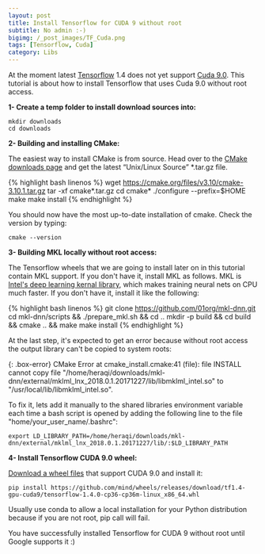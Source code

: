 ```yaml
---
layout: post
title: Install Tensorflow for CUDA 9 without root
subtitle: No admin :-)
bigimg: /_post_images/TF_Cuda.png
tags: [Tensorflow, Cuda]
category: Libs
---
```


At the moment latest [Tensorflow](https://www.tensorflow.org) 1.4 does not yet support [Cuda 9.0](https://developer.nvidia.com/cuda-toolkit/whatsnew). This tutorial is about how to install Tensorflow that uses Cuda 9.0 without root access.

**1- Create a temp folder to install download sources into:**

~~~
mkdir downloads
cd downloads
~~~

**2- Building and installing CMake:**

The easiest way to install CMake is from source. Head over to the [CMake downloads page](http://www.cmake.org/download) and get the latest “Unix/Linux Source” *.tar.gz file.

{% highlight bash linenos %}
wget https://cmake.org/files/v3.10/cmake-3.10.1.tar.gz
tar -xf cmake*.tar.gz
cd cmake*
./configure --prefix=$HOME
make
make install
{% endhighlight %}

You should now have the most up-to-date installation of cmake. Check the version by typing:

~~~
cmake --version
~~~

**3- Building MKL locally without root access:**

The Tensorflow wheels that we are going to install later on in this tutorial contain MKL support. If you don't have it, install MKL as follows. MKL is [Intel's deep learning kernal library](https://github.com/01org/mkl-dnn), which makes training neural nets on CPU much faster. If you don't have it, install it like the following:

{% highlight bash linenos %}
git clone https://github.com/01org/mkl-dnn.git
cd mkl-dnn/scripts && ./prepare_mkl.sh && cd ..
mkdir -p build && cd build && cmake .. && make
make install
{% endhighlight %}

At the last step, it's expected to get an error because without root access the output library can't be copied to system roots:

{: .box-error}
CMake Error at cmake_install.cmake:41 (file):
file INSTALL cannot copy file
"/home/heraqi/downloads/mkl-dnn/external/mklml_lnx_2018.0.1.20171227/lib/libmklml_intel.so"
to "/usr/local/lib/libmklml_intel.so".

To fix it, lets add it manually to the shared libraries environment variable each time a bash script is opened by adding the following line to the file "home/your_user_name/.bashrc":

~~~
export LD_LIBRARY_PATH=/home/heraqi/downloads/mkl-dnn/external/mklml_lnx_2018.0.1.20171227/lib/:$LD_LIBRARY_PATH
~~~

**4- Install Tensorflow CUDA 9.0 wheel:**

[Download a wheel files](https://github.com/mind/wheels/releases/tag/tf1.4-gpu-cuda9) that support CUDA 9.0 and install it:

~~~
pip install https://github.com/mind/wheels/releases/download/tf1.4-gpu-cuda9/tensorflow-1.4.0-cp36-cp36m-linux_x86_64.whl
~~~

Usually use conda to allow a local installation for your Python distribution because if you are not root, pip call will fail.

You have successfully installed Tensorflow for CUDA 9 without root until Google supports it :)
